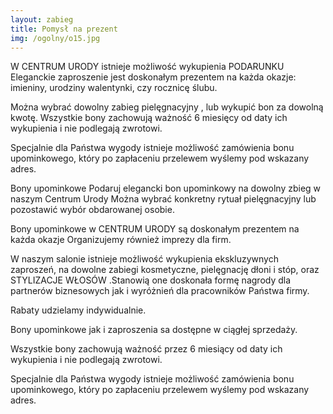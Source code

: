 ```yaml
---
layout: zabieg
title: Pomysł na prezent
img: /ogolny/o15.jpg
---
```

W CENTRUM URODY istnieje możliwość wykupienia PODARUNKU
Eleganckie zaproszenie jest doskonałym prezentem na każda okazje: imieniny, urodziny walentynki, czy rocznicę ślubu.

Można wybrać dowolny zabieg pielęgnacyjny , lub wykupić bon za dowolną kwotę.
Wszystkie bony zachowują ważność 6 miesięcy od daty ich wykupienia i nie podlegają zwrotowi.

Specjalnie dla Państwa wygody istnieje możliwość zamówienia bonu upominkowego, który po zapłaceniu przelewem wyślemy pod wskazany adres.

Bony upominkowe
Podaruj elegancki bon upominkowy na dowolny zbieg w naszym Centrum Urody Można wybrać konkretny rytuał pielęgnacyjny lub pozostawić wybór obdarowanej osobie.

Bony upominkowe w CENTRUM URODY są doskonałym prezentem na każda okazje Organizujemy również imprezy dla firm.

W naszym salonie istnieje możliwość wykupienia ekskluzywnych zaproszeń, na dowolne zabiegi kosmetyczne, pielęgnację dłoni i stóp, oraz STYLIZACJE WŁOSÓW .Stanowią one doskonała formę nagrody dla partnerów biznesowych jak i wyróżnień dla pracowników Państwa firmy.

Rabaty udzielamy indywidualnie.

Bony upominkowe jak i zaproszenia sa dostępne w ciągłej sprzedaży.

Wszystkie bony zachowują ważność przez 6 miesiący od daty ich wykupienia i nie podlegają zwrotowi.

Specjalnie dla Państwa wygody istnieje możliwość zamówienia bonu upominkowego, który po zapłaceniu przelewem wyślemy pod wskazany adres.
